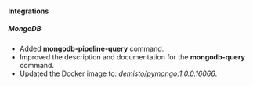 
#### Integrations
##### MongoDB
- Added **mongodb-pipeline-query** command.
- Improved the description and documentation for the  **mongodb-query** command.
- Updated the Docker image to: *demisto/pymongo:1.0.0.16066*.
